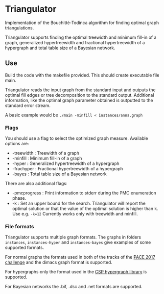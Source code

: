 # Triangulator
Implementation of the Bouchitté-Todinca algorithm for finding optimal graph triangulations.

Triangulator supports finding the optimal treewidth and minimum fill-in of a graph, generalized hypertreewidth and fractional hypertreewidth of a hypergraph and total table size of a Bayesian network.


## Use
Build the code with the makefile provided. This should create executable file main.

Triangulator reads the input graph from the standard input and outputs the optimal fill edges or tree decomposition to the standard output. Additional information, like the optimal graph parameter obtained is outputted to the standard error stream.

A basic example would be `./main -minfill < instances/anna.graph`

### Flags
You should use a flag to select the optimized graph measure. Available options are:
* -treewidth : Treewidth of a graph
* -minfill : Minimum fill-in of a graph
* -hyper : Generalized hypertreewidth of a hypergraph
* -frachyper : Fractional hypertreewidth of a hypergraph
* -bayes : Total table size of a Bayesian network

There are also additional flags:
* -pmcprogress : Print information to stderr during the PMC enumeration phase.
* -k : Set an upper bound for the search. Triangulator will report the optimal solution or that the value of the optimal solution is higher than k. Use e.g. `-k=12` Currently works only with treewidth and minfill.

### File formats
Triangulator supports multiple graph formats. The graphs in folders `instances`, `instances-hyper` and `instances-bayes` give examples of some supported formats.

For normal graphs the formats used in both of the tracks of the [PACE 2017 challenge](https://pacechallenge.wordpress.com/2016/12/01/announcing-pace-2017/) and the dimacs graph format is supported.

For hypergraphs only the format used in the [CSP hypergraph library](https://www.dbai.tuwien.ac.at/proj/hypertree/downloads.html) is supported.

For Bayesian networks the .bif, .dsc and .net formats are supported.
